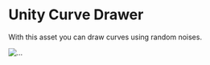 # Unity Curve Drawer

With this asset you can draw curves using random noises.

![...](https://im3.ezgif.com/tmp/ezgif-3-e293c76a07ac.gif)
